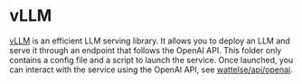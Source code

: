 # vLLM

[vLLM](https://github.com/vllm-project/vllm) is an efficient LLM serving library. It allows you to deploy an LLM and serve it through an endpoint that follows the OpenAI API. This folder only contains a config file and a script to launch the service. Once launched, you can interact with the service using the OpenAI API, see [wattelse/api/openai](../openai).